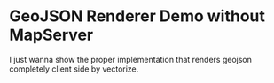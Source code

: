 # GeoJSON Renderer Demo without MapServer
I just wanna show the proper implementation that renders geojson completely client side by vectorize.

